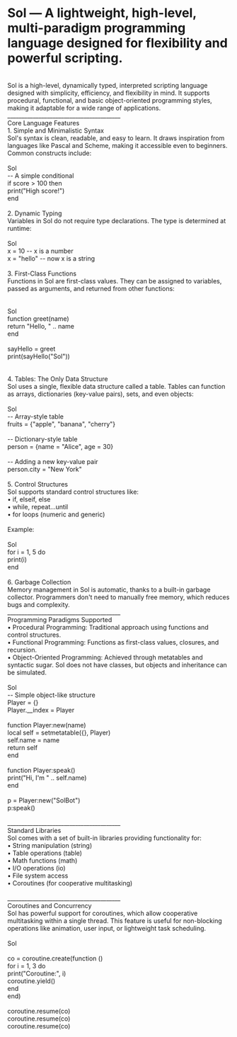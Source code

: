
# Sol — A lightweight, high-level, multi-paradigm programming language designed for flexibility and powerful scripting.
<br>
Sol is a high-level, dynamically typed, interpreted scripting language designed 
with simplicity, efficiency, and flexibility in mind. It supports procedural, 
functional, and basic object-oriented programming styles, making it adaptable 
for a wide range of applications.<br>
________________________________________<br>
Core Language Features<br>
1. Simple and Minimalistic Syntax<br>
Sol's syntax is clean, readable, and easy to learn. It draws inspiration from 
languages like Pascal and Scheme, making it accessible even to beginners. Common 
constructs include:<br>
<br>
Sol<br>
-- A simple conditional<br>
if score &gt; 100 then<br>
print(&quot;High score!&quot;)<br>
end<br>
<br>
2. Dynamic Typing<br>
Variables in Sol do not require type declarations. The type is determined at 
runtime:<br>
<br>
Sol<br>
x = 10 -- x is a number<br>
x = &quot;hello&quot; -- now x is a string<br>
<br>
3. First-Class Functions<br>
Functions in Sol are first-class values. They can be assigned to variables, 
passed as arguments, and returned from other functions:<br>
<br>
<br>
Sol<br>
function greet(name)<br>
return &quot;Hello, &quot; .. name<br>
end<br>
<br>
sayHello = greet<br>
print(sayHello(&quot;Sol&quot;))<br>
<br>
<br>
4. Tables: The Only Data Structure<br>
Sol uses a single, flexible data structure called a table. Tables can function 
as arrays, dictionaries (key-value pairs), sets, and even objects:<br>
<br>
Sol<br>
-- Array-style table<br>
fruits = {&quot;apple&quot;, &quot;banana&quot;, &quot;cherry&quot;}<br>
<br>
-- Dictionary-style table<br>
person = {name = &quot;Alice&quot;, age = 30}<br>
<br>
-- Adding a new key-value pair<br>
person.city = &quot;New York&quot;<br>
<br>
5. Control Structures<br>
Sol supports standard control structures like:<br>
• if, elseif, else<br>
• while, repeat...until<br>
• for loops (numeric and generic)<br>
<br>
Example:<br>
<br>
Sol<br>
for i = 1, 5 do<br>
print(i)<br>
end<br>
<br>
6. Garbage Collection<br>
Memory management in Sol is automatic, thanks to a built-in garbage collector. 
Programmers don't need to manually free memory, which reduces bugs and 
complexity.<br>
________________________________________<br>
Programming Paradigms Supported<br>
• Procedural Programming: Traditional approach using functions and control 
structures.<br>
• Functional Programming: Functions as first-class values, closures, and 
recursion.<br>
• Object-Oriented Programming: Achieved through metatables and syntactic sugar. 
Sol does not have classes, but objects and inheritance can be simulated.<br>
<br>
Sol<br>
-- Simple object-like structure<br>
Player = {}<br>
Player.__index = Player<br>
<br>
function Player:new(name)<br>
local self = setmetatable({}, Player)<br>
self.name = name<br>
return self<br>
end<br>
<br>
function Player:speak()<br>
print(&quot;Hi, I'm &quot; .. self.name)<br>
end<br>
<br>
p = Player:new(&quot;SolBot&quot;)<br>
p:speak()<br>
<br>
________________________________________<br>
Standard Libraries<br>
Sol comes with a set of built-in libraries providing functionality for:<br>
• String manipulation (string)<br>
• Table operations (table)<br>
• Math functions (math)<br>
• I/O operations (io)<br>
• File system access<br>
• Coroutines (for cooperative multitasking)<br>
<br>
________________________________________<br>
Coroutines and Concurrency<br>
Sol has powerful support for coroutines, which allow cooperative multitasking 
within a single thread. This feature is useful for non-blocking operations like 
animation, user input, or lightweight task scheduling.<br>
<br>
Sol<br>
<br>
co = coroutine.create(function ()<br>
for i = 1, 3 do<br>
print(&quot;Coroutine:&quot;, i)<br>
coroutine.yield()<br>
end<br>
end)<br>
<br>
coroutine.resume(co)<br>
coroutine.resume(co)<br>
coroutine.resume(co)</p>
